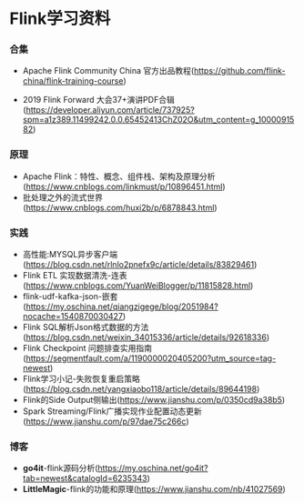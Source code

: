 # Flink学习资料


### 合集
*  Apache Flink Community China 官方出品教程(https://github.com/flink-china/flink-training-course)

* 2019 Flink Forward 大会37+演讲PDF合辑(https://developer.aliyun.com/article/737925?spm=a1z389.11499242.0.0.65452413ChZ02O&utm_content=g_1000091582)


### 原理
* Apache Flink：特性、概念、组件栈、架构及原理分析(https://www.cnblogs.com/linkmust/p/10896451.html)
* 批处理之外的流式世界(https://www.cnblogs.com/huxi2b/p/6878843.html)

### 实践
* 高性能:MYSQL异步客户端(https://blog.csdn.net/rlnlo2pnefx9c/article/details/83829461)
* Flink ETL 实现数据清洗-连表(https://www.cnblogs.com/YuanWeiBlogger/p/11815828.html)
* flink-udf-kafka-json-嵌套(https://my.oschina.net/qiangzigege/blog/2051984?nocache=1540870030427)
* Flink SQL解析Json格式数据的方法(https://blog.csdn.net/weixin_34015336/article/details/92618336)
* Flink Checkpoint 问题排查实用指南(https://segmentfault.com/a/1190000020405200?utm_source=tag-newest)
* Flink学习小记-失败恢复重启策略(https://blog.csdn.net/yangxiaobo118/article/details/89644198)
* Flink的Side Output侧输出(https://www.jianshu.com/p/0350cd9a38b5)
* Spark Streaming/Flink广播实现作业配置动态更新(https://www.jianshu.com/p/97dae75c266c)
### 博客
* **go4it**-flink源码分析(https://my.oschina.net/go4it?tab=newest&catalogId=6235343)
* **LittleMagic**-flink的功能和原理(https://www.jianshu.com/nb/41027569)
